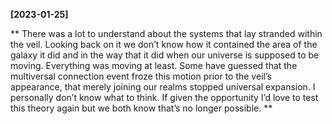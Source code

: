**[2023-01-25]**

** 
There was a lot to understand about the systems that lay stranded within the veil. Looking back on it we don’t know how it contained the area of the galaxy it did and in the way that it did when our universe is supposed to be moving. Everything was moving at least. Some have guessed that the multiversal connection event froze this motion prior to the veil’s appearance, that merely joining our realms stopped universal expansion. I personally don’t know what to think. If given the opportunity I’d love to test this theory again but we both know that’s no longer possible. 
**